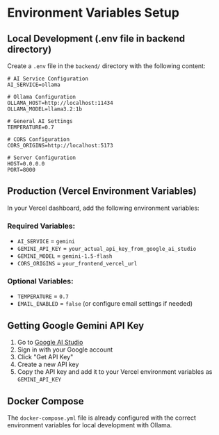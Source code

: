 # Environment Variables Setup

## Local Development (.env file in backend directory)

Create a `.env` file in the `backend/` directory with the following content:

```env
# AI Service Configuration
AI_SERVICE=ollama

# Ollama Configuration
OLLAMA_HOST=http://localhost:11434
OLLAMA_MODEL=llama3.2:1b

# General AI Settings
TEMPERATURE=0.7

# CORS Configuration
CORS_ORIGINS=http://localhost:5173

# Server Configuration
HOST=0.0.0.0
PORT=8000
```

## Production (Vercel Environment Variables)

In your Vercel dashboard, add the following environment variables:

### Required Variables:
- `AI_SERVICE` = `gemini`
- `GEMINI_API_KEY` = `your_actual_api_key_from_google_ai_studio`
- `GEMINI_MODEL` = `gemini-1.5-flash`
- `CORS_ORIGINS` = `your_frontend_vercel_url`

### Optional Variables:
- `TEMPERATURE` = `0.7`
- `EMAIL_ENABLED` = `false` (or configure email settings if needed)

## Getting Google Gemini API Key

1. Go to [Google AI Studio](https://aistudio.google.com/)
2. Sign in with your Google account
3. Click "Get API Key"
4. Create a new API key
5. Copy the API key and add it to your Vercel environment variables as `GEMINI_API_KEY`

## Docker Compose

The `docker-compose.yml` file is already configured with the correct environment variables for local development with Ollama.
